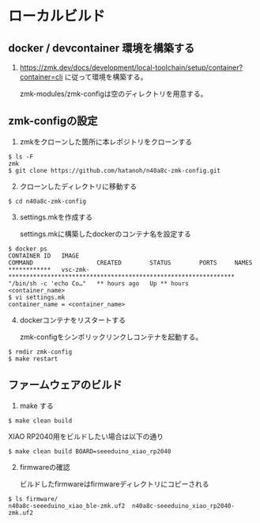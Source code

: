 # ローカルビルド
## docker / devcontainer 環境を構築する

1. https://zmk.dev/docs/development/local-toolchain/setup/container?container=cli に従って環境を構築する。
   
   zmk-modules/zmk-configは空のディレクトリを用意する。

## zmk-configの設定

1. zmkをクローンした箇所に本レポジトリをクローンする
   
```
$ ls -F
zmk
$ git clone https://github.com/hatanoh/n40a8c-zmk-config.git
```

2. クローンしたディレクトリに移動する
   
```
$ cd n40a8c-zmk-config
```

3. settings.mkを作成する
   
   settings.mkに構築したdockerのコンテナ名を設定する
```
$ docker ps
CONTAINER ID   IMAGE                                                                      COMMAND                  CREATED        STATUS        PORTS     NAMES
************   vsc-zmk-****************************************************************   "/bin/sh -c 'echo Co…"   ** hours ago   Up ** hours             <container_name>
$ vi settings.mk
container_name = <container_name>
```

4. dockerコンテナをリスタートする

   zmk-configをシンボリックリンクしコンテナを起動する。
```
$ rmdir zmk-config
$ make restart
```


## ファームウェアのビルド
1. make する
   
```
$ make clean build
```
  
  XIAO RP2040用をビルドしたい場合は以下の通り
```
$ make clean build BOARD=seeeduino_xiao_rp2040
```

2. firmwareの確認

   ビルドしたfirmwareはfirmwareディレクトリにコピーされる
```
$ ls firmware/
n40a8c-seeeduino_xiao_ble-zmk.uf2  n40a8c-seeeduino_xiao_rp2040-zmk.uf2
```
